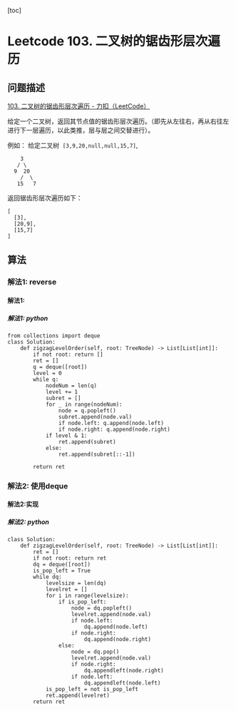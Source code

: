 [toc]

# Leetcode 103. 二叉树的锯齿形层次遍历

## 问题描述

[103. 二叉树的锯齿形层次遍历 - 力扣（LeetCode）](https://leetcode-cn.com/problems/binary-tree-zigzag-level-order-traversal/)

给定一个二叉树，返回其节点值的锯齿形层次遍历。（即先从左往右，再从右往左进行下一层遍历，以此类推，层与层之间交替进行）。

例如：
给定二叉树  `[3,9,20,null,null,15,7]`,

```
    3
   / \
  9  20
    /  \
   15   7
```

返回锯齿形层次遍历如下：

```
[
  [3],
  [20,9],
  [15,7]
]
```

## 算法

### 解法1: reverse

#### 解法1:

##### 解法1: python

```
from collections import deque
class Solution:
    def zigzagLevelOrder(self, root: TreeNode) -> List[List[int]]:
        if not root: return []
        ret = []
        q = deque([root])
        level = 0
        while q:
            nodeNum = len(q)
            level += 1
            subret = []
            for _ in range(nodeNum):
                node = q.popleft()
                subret.append(node.val)
                if node.left: q.append(node.left)
                if node.right: q.append(node.right)
            if level & 1:
                ret.append(subret)
            else:
                ret.append(subret[::-1])

        return ret   
```

### 解法2: 使用deque

#### 解法2:实现

##### 解法2: python

```
class Solution:
    def zigzagLevelOrder(self, root: TreeNode) -> List[List[int]]:
        ret = []
        if not root: return ret
        dq = deque([root])
        is_pop_left = True
        while dq:
            levelsize = len(dq)
            levelret = []
            for i in range(levelsize):
                if is_pop_left:
                    node = dq.popleft()
                    levelret.append(node.val)
                    if node.left:
                        dq.append(node.left)
                    if node.right:
                        dq.append(node.right)
                else:
                    node = dq.pop()
                    levelret.append(node.val)
                    if node.right:
                        dq.appendleft(node.right)
                    if node.left:
                        dq.appendleft(node.left)
            is_pop_left = not is_pop_left
            ret.append(levelret)
        return ret
```